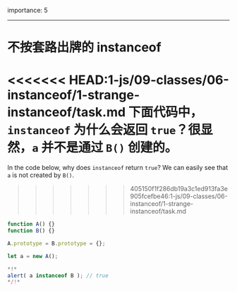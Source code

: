 importance: 5

---

# 不按套路出牌的 instanceof

<<<<<<< HEAD:1-js/09-classes/06-instanceof/1-strange-instanceof/task.md
下面代码中，`instanceof` 为什么会返回 `true`？很显然，`a` 并不是通过 `B()` 创建的。
=======
In the code below, why does `instanceof` return `true`? We can easily see that `a` is not created by `B()`.
>>>>>>> 405150f1f286db19a3c1ed913fa3e905fcefbe46:1-js/09-classes/06-instanceof/1-strange-instanceof/task.md

```js run
function A() {}
function B() {}

A.prototype = B.prototype = {};

let a = new A();

*!*
alert( a instanceof B ); // true
*/!*
```
